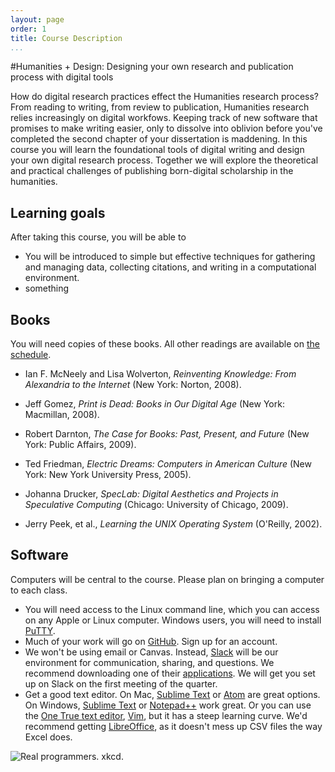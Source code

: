```yaml
---
layout: page
order: 1
title: Course Description
...
```


#Humanities + Design: Designing your own research and publication process with digital tools

How do digital research practices effect the Humanities research process? From reading to writing, from review to publication, Humanities research relies increasingly on digital workfows. Keeping track of new software that promises to make writing easier, only to dissolve into oblivion before you've completed the second chapter of your dissertation is maddening. In this course you will learn the foundational tools of digital writing and design your own digital research process. Together we will explore the theoretical and practical challenges of publishing born-digital scholarship in the humanities.

## Learning goals

After taking this course, you will be able to

-   You will be introduced to simple but effective techniques for gathering and managing data, collecting citations, and writing in a computational environment. 
-   something

## Books

You will need copies of these books. All other readings are available on [the schedule](schedule/).

-   Ian F. McNeely and Lisa Wolverton, *Reinventing Knowledge: From Alexandria to the Internet* (New York: Norton, 2008).

-   Jeff Gomez, *Print is Dead: Books in Our Digital Age* (New York: Macmillan, 2008).

-   Robert Darnton, *The Case for Books: Past, Present, and Future* (New York: Public Affairs, 2009).

-   Ted Friedman, *Electric Dreams: Computers in American Culture* (New York: New York University Press, 2005).

-   Johanna Drucker, *SpecLab: Digital Aesthetics and Projects in Speculative Computing* (Chicago: University of Chicago, 2009).

-   Jerry Peek, et al., *Learning the UNIX Operating System* (O'Reilly, 2002).

## Software

Computers will be central to the course. Please plan on bringing a computer to each class.

-   You will need access to the Linux command line, which you can access on any Apple or Linux computer. Windows users, you will need to install [PuTTY](http://www.putty.org/).
-   Much of your work will go on [GitHub](http://github.com). Sign up for an account.
-   We won't be using email or Canvas. Instead, [Slack](http://slack.com/) will be our environment for communication, sharing, and questions. We recommend downloading one of their [applications](http://slack.com/downloads). We will get you set up on Slack on the first meeting of the quarter.
-   Get a good text editor. On Mac, [Sublime Text](http://www.sublimetext.com/) or [Atom](https://atom.io/) are great options. On Windows, [Sublime Text](http://www.sublimetext.com/) or [Notepad++](https://notepad-plus-plus.org/) work great. Or you can use the [One True text editor](http://www.sbf5.com/~cduan/technical/vi/), [Vim](http://www.vim.org/), but it has a steep learning curve. We'd recommend getting [LibreOffice](https://www.libreoffice.org/download/libreoffice-fresh/), as it doesn't mess up CSV files the way Excel does.

![Real programmers. xkcd.](https://imgs.xkcd.com/comics/real_programmers.png)
